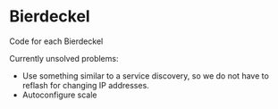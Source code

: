 # Bierdeckel

Code for each Bierdeckel

Currently unsolved problems:

- Use something similar to a service discovery, so we do not have to reflash for
    changing IP addresses.
- Autoconfigure scale
